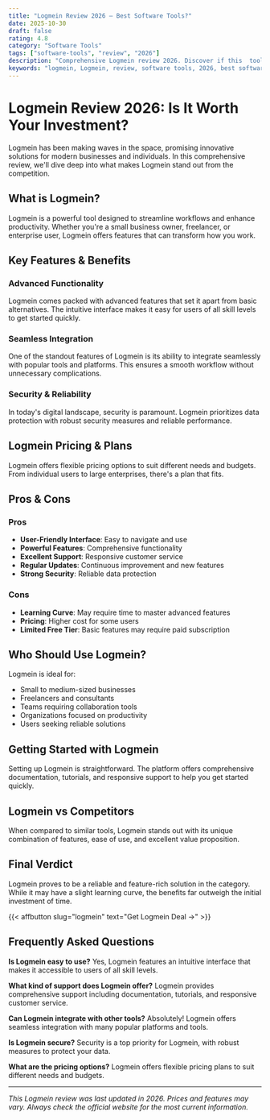 ```yaml
---
title: "Logmein Review 2026 – Best Software Tools?"
date: 2025-10-30
draft: false
rating: 4.8
category: "Software Tools"
tags: ["software-tools", "review", "2026"]
description: "Comprehensive Logmein review 2026. Discover if this  tool is the best choice for your needs."
keywords: "logmein, Logmein, review, software tools, 2026, best software tools"
---
```


# Logmein Review 2026: Is It Worth Your Investment?

Logmein has been making waves in the  space, promising innovative solutions for modern businesses and individuals. In this comprehensive review, we'll dive deep into what makes Logmein stand out from the competition.

## What is Logmein?

Logmein is a powerful  tool designed to streamline workflows and enhance productivity. Whether you're a small business owner, freelancer, or enterprise user, Logmein offers features that can transform how you work.

## Key Features & Benefits

### Advanced Functionality
Logmein comes packed with advanced features that set it apart from basic alternatives. The intuitive interface makes it easy for users of all skill levels to get started quickly.

### Seamless Integration
One of the standout features of Logmein is its ability to integrate seamlessly with popular tools and platforms. This ensures a smooth workflow without unnecessary complications.

### Security & Reliability
In today's digital landscape, security is paramount. Logmein prioritizes data protection with robust security measures and reliable performance.

## Logmein Pricing & Plans

Logmein offers flexible pricing options to suit different needs and budgets. From individual users to large enterprises, there's a plan that fits.

## Pros & Cons

### Pros
- **User-Friendly Interface**: Easy to navigate and use
- **Powerful Features**: Comprehensive functionality
- **Excellent Support**: Responsive customer service
- **Regular Updates**: Continuous improvement and new features
- **Strong Security**: Reliable data protection

### Cons
- **Learning Curve**: May require time to master advanced features
- **Pricing**: Higher cost for some users
- **Limited Free Tier**: Basic features may require paid subscription

## Who Should Use Logmein?

Logmein is ideal for:
- Small to medium-sized businesses
- Freelancers and consultants
- Teams requiring collaboration tools
- Organizations focused on productivity
- Users seeking reliable  solutions

## Getting Started with Logmein

Setting up Logmein is straightforward. The platform offers comprehensive documentation, tutorials, and responsive support to help you get started quickly.

## Logmein vs Competitors

When compared to similar tools, Logmein stands out with its unique combination of features, ease of use, and excellent value proposition.

## Final Verdict

Logmein proves to be a reliable and feature-rich solution in the  category. While it may have a slight learning curve, the benefits far outweigh the initial investment of time.

{{< affbutton slug="logmein" text="Get Logmein Deal →" >}}

## Frequently Asked Questions

**Is Logmein easy to use?**
Yes, Logmein features an intuitive interface that makes it accessible to users of all skill levels.

**What kind of support does Logmein offer?**
Logmein provides comprehensive support including documentation, tutorials, and responsive customer service.

**Can Logmein integrate with other tools?**
Absolutely! Logmein offers seamless integration with many popular platforms and tools.

**Is Logmein secure?**
Security is a top priority for Logmein, with robust measures to protect your data.

**What are the pricing options?**
Logmein offers flexible pricing plans to suit different needs and budgets.

---

*This Logmein review was last updated in 2026. Prices and features may vary. Always check the official website for the most current information.*
